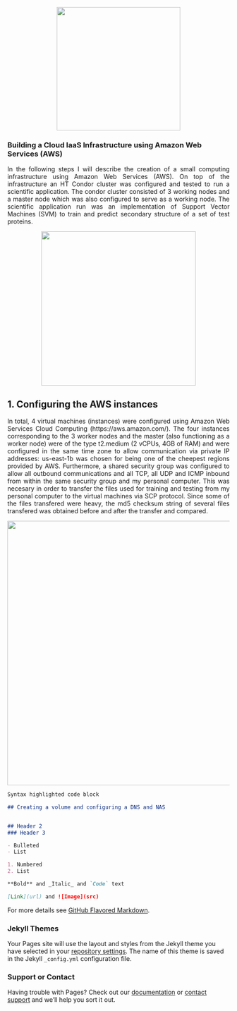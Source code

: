 <p align="center">
  <img src="https://i1.wp.com/www.associazionegeart.com/wp-content/uploads/2017/10/unibo-logo-big.png?ssl=1" width="280">
</p>


### Building a Cloud IaaS Infrastructure using Amazon Web Services (AWS)
<p align="justify">
In the following steps I will describe the creation of a small computing infrastructure using Amazon Web Services (AWS). On top of the infrastructure an HT Condor cluster was configured and tested to run a scientific application. The condor cluster consisted of 3 working nodes and a master node which was also configured to serve as a working node. The scientific application run was an implementation of Support Vector Machines (SVM) to train and predict secondary structure of a set of test proteins. 
</p>

<p align="center">
  <img src="https://cdn.mos.cms.futurecdn.net/u27XxjDb49PgyDaHXMcd2i.jpg" width="350">
</p>

## 1.   Configuring the AWS instances
<p align="justify">
In total, 4 virtual machines (instances) were configured using Amazon Web Services Cloud Computing (https://aws.amazon.com/). The four instances corresponding to the 3 worker nodes and the master (also functioning as a worker node) were of the type t2.medium (2 vCPUs, 4GB of RAM) and were configured in the same time zone to allow communication via private IP addresses: us-east-1b was chosen for being one of the cheepest regions provided by AWS. Furthermore, a shared security group was configured to allow all outbound communications and all TCP, all UDP and ICMP inbound from within the same security group and my personal computer. This was necesary in order to transfer the files used for training and testing from my personal computer to the virtual machines via SCP protocol. Since some of the files transfered were heavy, the md5 checksum string of several files transfered was obtained before and after the transfer and compared. 
  
<p align="center">
  <img src="https://imagesfinalproject.s3.amazonaws.com/InboudSecurityRules.png" width="600">
</p>
  
```markdown
Syntax highlighted code block

## Creating a volume and configuring a DNS and NAS


## Header 2
### Header 3

- Bulleted
- List

1. Numbered
2. List

**Bold** and _Italic_ and `Code` text

[Link](url) and ![Image](src)
```

For more details see [GitHub Flavored Markdown](https://guides.github.com/features/mastering-markdown/).

### Jekyll Themes

Your Pages site will use the layout and styles from the Jekyll theme you have selected in your [repository settings](https://github.com/Anacristina0914/SVM-container/settings). The name of this theme is saved in the Jekyll `_config.yml` configuration file.

### Support or Contact

Having trouble with Pages? Check out our [documentation](https://docs.github.com/categories/github-pages-basics/) or [contact support](https://github.com/contact) and we’ll help you sort it out.
